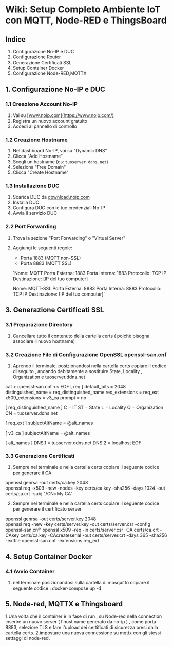 Wiki: Setup Completo Ambiente IoT con MQTT, Node-RED e ThingsBoard
==================================================================

Indice
------

1.  Configurazione No-IP e DUC
2.  Configurazione Router
3.  Generazione Certificati SSL
4.  Setup Container Docker
5.  Configurazione Node-RED,MQTTX

1\. Configurazione No-IP e DUC
------------------------------

### 1.1 Creazione Account No-IP

1.  Vai su [www.noip.com](https://www.noip.com/)
2.  Registra un nuovo account gratuito
3.  Accedi al pannello di controllo

### 1.2 Creazione Hostname

1.  Nel dashboard No-IP, vai su "Dynamic DNS"
2.  Clicca "Add Hostname"
3.  Scegli un hostname (es: `tuoserver.ddns.net`)
4.  Seleziona "Free Domain"
5.  Clicca "Create Hostname"

### 1.3 Installazione DUC

1.  Scarica DUC da [download.noip.com](https://www.noip.com/download)
2.  Installa DUC.
3.  Configura DUC con le tue credenziali No-IP
4.  Avvia il servizio DUC

### 2.2 Port Forwarding

1.  Trova la sezione "Port Forwarding" o "Virtual Server"
2.  Aggiungi le seguenti regole:
    -   Porta 1883 (MQTT non-SSL)
    -   Porta 8883 (MQTT SSL)

    `Nome: MQTT Porta Esterna: 1883
    Porta Interna: 1883
    Protocollo: TCP
    IP Destinazione: [IP del tuo computer]

    Nome: MQTT-SSL
    Porta Esterna: 8883
    Porta Interna: 8883
    Protocollo: TCP
    IP Destinazione: [IP del tuo computer]`

3\. Generazione Certificati SSL
-------------------------------

### 3.1 Preparazione Directory
1. Cancellare tutto il contenuto della cartella certs ( poichè bisogna associare il nuovo hostname) 

### 3.2 Creazione File di Configurazione OpenSSL openssl-san.cnf

1. Aprendo il terminale, posizionandosi nella cartella certs copiare il codice di seguito , andando debitamente a sostituire State, Locality , Organization e tuoserver.ddns.net
 
cat > openssl-san.cnf << EOF
[ req ]
default_bits       = 2048
distinguished_name = req_distinguished_name
req_extensions     = req_ext
x509_extensions    = v3_ca
prompt            = no

[ req_distinguished_name ]
C  = IT
ST = State
L  = Locality
O  = Organization
CN = tuoserver.ddns.net

[ req_ext ]
subjectAltName = @alt_names

[ v3_ca ]
subjectAltName = @alt_names

[ alt_names ]
DNS.1 = tuoserver.ddns.net
DNS.2 = localhost
EOF

### 3.3 Generazione Certificati

1. Sempre nel terminale e nella cartella certs copiare il seguente codice  per generare il CA
   
openssl genrsa -out certs/ca.key 2048  
openssl req -x509 -new -nodes -key certs/ca.key -sha256 -days 1024 -out certs/ca.crt -subj "/CN=My CA"

2. Sempre nel terminale e nella cartella certs copiare il seguente codice  per generare il certificato server 

openssl genrsa -out certs/server.key 2048  
openssl req -new -key certs/server.key -out certs/server.csr -config openssl-san.cnf'
openssl x509 -req -in certs/server.csr -CA certs/ca.crt -CAkey certs/ca.key -CAcreateserial -out certs/server.crt -days 365 -sha256 -extfile openssl-san.cnf -extensions req_ext

4\. Setup Container Docker
--------------------------
### 4.1 Avvio Container

1. nel terminale posizionandosi sulla cartella di mosquitto copiare il seguente codice : 
docker-compose up -d

5\. Node-red, MQTTX e Thingsboard
--------------------------

1.Una volta che il container è in fase di run , su Node-red nella connection inserire un nuovo server ( l'host name generato da no-ip ) , come porta 8883, seleziore TLS e fare l'upload dei certificati di sicurezza presi dalla cartella certs. 
2.impostare una nuova connessione su mqttx con gli stessi settaggi di node-red. 
